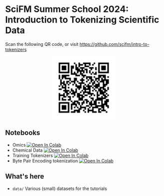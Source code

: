 # SciFM Summer School 2024: Introduction to Tokenizing Scientific Data

Scan the following QR code, or visit https://github.com/scifm/intro-to-tokenizers
<p align="center">
    <img src="repo_qr.svg" alt="QR Code for Tutorial" width="200"/>
</p>

## Notebooks

- Omics [![Open In Colab](https://colab.research.google.com/assets/colab-badge.svg)](https://colab.research.google.com/github/scifm/intro-to-tokenizers/blob/main/omics.ipynb)
- Chemical Data [![Open In Colab](https://colab.research.google.com/assets/colab-badge.svg)](https://colab.research.google.com/github/scifm/intro-to-tokenizers/blob/main/ChemicalData.ipynb)
- Training Tokenizers [![Open In Colab](https://colab.research.google.com/assets/colab-badge.svg)](https://colab.research.google.com/github/scifm/intro-to-tokenizers/blob/main/Training_Tokenizers.ipynb)
- Byte Pair Encoding tokenization [![Open In Colab](https://colab.research.google.com/assets/colab-badge.svg)](https://colab.research.google.com/github/scifm/intro-to-tokenizers/blob/main/Byte_Pair_Encoding_tokenization.ipynb)

## What's here

- `data/` Various (small) datasets for the tutorials

